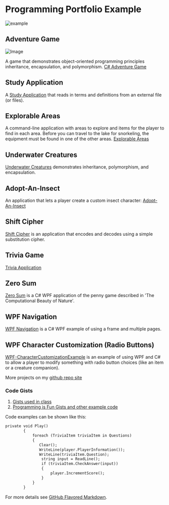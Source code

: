 # Programming Portfolio Example

 ![example](/janell-baxter/Assets/Capture.png)

## Adventure Game
![Image](http://programmingisfun.com/wp-content/uploads/2016/06/adventuregameprogress.png)

A game that demonstrates object-oriented programming principles inheritance, encapsulation, and polymorphism.
[C# Adventure Game](http://programmingisfun.com/learn/c-sharp-adventure-game)

## Study Application
A [Study Application](https://gist.github.com/janell-baxter/9689a2810202f4b0697a4ddce077fad1) that reads in terms and definitions from an external file (or files).

## Explorable Areas
A command-line application with areas to explore and items for the player to find in each area. Before you can travel to the lake for snorkeling, the equipment must be found in one of the other areas. [Explorable Areas](https://gist.github.com/janell-baxter/555f973ebfecb3a4da21b175cbc8f601)

## Underwater Creatures
[Underwater Creatures](https://gist.github.com/janell-baxter/4e593fe89ebede781baf7d5dce308829) demonstrates inheritance, polymorphism, and encapsulation. 

## Adopt-An-Insect
An application that lets a player create a custom insect character: [Adopt-An-Insect](https://gist.github.com/janellbaxter/4662ba74972338ea92f40f1e6051e220)

## Shift Cipher
[Shift Cipher](https://gist.github.com/janell-baxter/650c9e7b50fe760ef7d07f9b80b407e7) is an application that encodes and decodes using a simple substitution cipher. 

## Trivia Game
[Trivia Application](https://github.com/janellbaxter/TriviaApplication)

## Zero Sum
[Zero Sum](https://github.com/janellbaxter/zero-sum-pennies) is a C# WPF application of the penny game described in 'The Computational Beauty of Nature'. 

## WPF Navigation
[WPF Navigation](https://github.com/janellbaxter/WPF-Navigation) is a C# WPF example of using a frame and multiple pages.

## WPF Character Customization (Radio Buttons)
[WPF-CharacterCustomizationExample](https://github.com/janellbaxter/WPF-Navigation) is an example of using WPF and C# to allow a player to modify something with radio button choices (like an item or a creature companion).

More projects on my [github repo site](https://github.com/janellbaxter?tab=repositories)


### Code Gists

1. [Gists used in class](https://gist.github.com/janell-baxter)
2. [Programming is Fun Gists and other example code](https://gist.github.com/janellbaxter)


Code examples can be shown like this:
```markdown
private void Play()
        {
            foreach (TriviaItem triviaItem in Questions)
            {
               Clear();
               WriteLine(player.PlayerInformation());
               WriteLine(triviaItem.Question);
                string input = ReadLine();
                if (triviaItem.CheckAnswer(input))
                {
                    player.IncrementScore();
                }
            }
        }
```

For more details see [GitHub Flavored Markdown](https://guides.github.com/features/mastering-markdown/).

